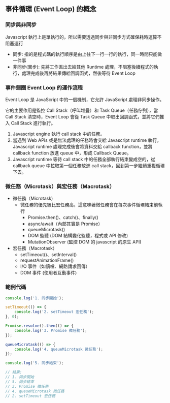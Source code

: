 ## 事件循環 (Event Loop) 的概念
### 同步與非同步
Javascript 執行上是單執行的，所以需要透過同步與非同步方式確保耗時運算不阻塞運行
- 同步: 指的是程式碼的執行順序是由上往下一行一行的執行，同一時間只能做一件事
- 非同步(異步): 先將工作丟出去給其他 Runtime 處理，不阻塞後續程式的執行，處理完成後再將結果傳給回調函式，然後等待 Event Loop
### 事件迴圈 Event Loop 的運作流程
Event Loop 是 JavaScript 中的一個機制，它允許 JavaScript 處理非同步操作。

它的主要作用是監控 Call Stack（呼叫堆疊）和 Task Queue（任務佇列），當 Call Stack 清空時，Event Loop 會從 Task Queue 中取出回調函式，並將它們推入 Call Stack 進行執行。
1. Javascript engine 執行 call stack 中的任務。
2. 當遇到 Web APIs 或是無法處理的任務時會交給 Javascript runtime 執行，Javascript runtime 處理完成後會將資料交給 callback function，並將 callback function 放進 queue 中，形成 Callback Queue。
3. Javascript runtime 等待 call stack 中的任務全部執行結束變成空的，從 callback queue 中拉取第一個任務放進 call stack，回到第一步繼續重複循環下去。
### 微任務（Microtask）與宏任務（Macrotask）
- 微任務（Microtask)
  - 微任務的優先級比宏任務高，這意味著微任務會在每次事件循環結束前執行
    - Promise.then()、catch()、finally()
    - async/await（內部其實是 Promise）
    - queueMicrotask()
    - DOM 監聽 (DOM 結構變化監聽，程式或 API 修改)
    - MutationObserver (監控 DOM 的 javascript 的原生 API)
- 宏任務（Macrotask）
  - setTimeout()、setInterval()
  - requestAnimationFrame()
  - I/O 事件（如讀檔、網路請求回傳）
  - DOM 事件 (使用者互動事件)

### 範例代碼
```js
console.log('1. 同步開始');

setTimeout(() => {
    console.log('2. setTimeout 宏任務');
}, 0);

Promise.resolve().then(() => {
    console.log('3. Promise 微任務');
});

queueMicrotask(() => {
    console.log('4. queueMicrotask 微任務');
});

console.log('5. 同步結束');

// 結果:
// 1. 同步開始
// 5. 同步結束
// 3. Promise 微任務
// 4. queueMicrotask 微任務
// 2. setTimeout 宏任務

```